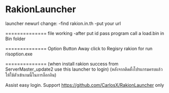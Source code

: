 RakionLauncher
==============
launcher newurl change:
-find rakion.in.th
-put your url

==============
file working
-after put id pass program call a load.bin in Bin folder

==============
Option Button Away click to Regisry rakion for run risoption.exe

==============
(when install rakion success from ServerMaster_update2 use this launcher to login)
(หลังจากติดตั้งโปรแกรมครบแล้วให้ใช้ตัวเข้าเกมนี้ในการล็อกอิน)

Assist easy login. Support https://github.com/CarlosX/RakionLauncher only
